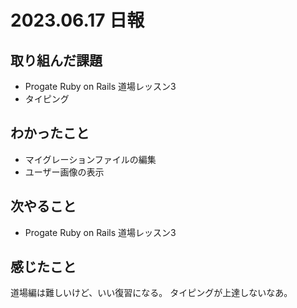 # 2023.06.17 日報

## 取り組んだ課題
- Progate Ruby on Rails 道場レッスン3
- タイピング

## わかったこと
- マイグレーションファイルの編集
- ユーザー画像の表示

## 次やること
- Progate Ruby on Rails 道場レッスン3

## 感じたこと
道場編は難しいけど、いい復習になる。
タイピングが上達しないなあ。
